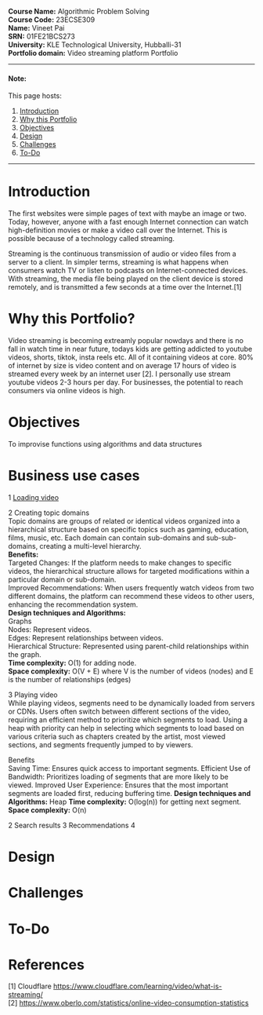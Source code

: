 <!-- # Video streaming platform Portfolio -->

<!-- <dl>
<dt>Course Name</dt>
<dd>Algorithmic Problem Solving</dd>
<dt>Course Code</dt>
<dd>23ECSE309</dd>
<dt>Name</dt>
<dd>Vineet Pai</dd>
<dt>University</dt>
<dd>KLE Technological University, Hubballi-31</dd>
</dl> -->

**Course Name:** Algorithmic Problem Solving  
**Course Code:** 23ECSE309  
**Name:** Vineet Pai  
**SRN:** 01FE21BCS273  
**University:** KLE Technological University, Hubballi-31  
**Portfolio domain:** Video streaming platform Portfolio

---

#### Note:

<!-- This page hosts:

1. <a href='# Introduction'>Introduction</a>
2. <a href='# Why this Portfolio?'>Why this Portfolio</a>
3. <a href='# Objectives'>Objectives</a>
4. <a href='# Design'>Design</a>
5. <a href='# Challenges'>Challenges</a>
6. <a href='# To-Do'>To-Do</a> -->

This page hosts:

1. [Introduction](#Introduction)
2. [Why this Portfolio](#why-this-portfolio)
3. [Objectives](#objectives)
4. [Design](#design)
5. [Challenges](#challenges)
6. [To-Do](#to-do)

---

# Introduction

The first websites were simple pages of text with maybe an image or two. Today, however, anyone with a fast enough Internet connection can watch high-definition movies or make a video call over the Internet. This is possible because of a technology called streaming.

Streaming is the continuous transmission of audio or video files from a server to a client. In simpler terms, streaming is what happens when consumers watch TV or listen to podcasts on Internet-connected devices. With streaming, the media file being played on the client device is stored remotely, and is transmitted a few seconds at a time over the Internet.[1]

# Why this Portfolio?

Video streaming is becoming extreamly popular nowdays and there is no fall in watch time in near future, todays kids are getting addicted to youtube videos, shorts, tiktok, insta reels etc. All of it containing videos at core. 80% of internet by size is video content and on average 17 hours of video is streamed every week by an internet user [2]. I personally use stream youtube videos 2-3 hours per day.
For businesses, the potential to reach consumers via online videos is high.

# Objectives

To improvise functions using algorithms and data structures

# Business use cases

1 [Loading video](business_use_cases/Loading_video.md)

2 Creating topic domains  
Topic domains are groups of related or identical videos organized into a hierarchical structure based on specific topics such as gaming, education, films, music, etc. Each domain can contain sub-domains and sub-sub-domains, creating a multi-level hierarchy.  
**Benefits:**  
Targeted Changes: If the platform needs to make changes to specific videos, the hierarchical structure allows for targeted modifications within a particular domain or sub-domain.  
Improved Recommendations: When users frequently watch videos from two different domains, the platform can recommend these videos to other users, enhancing the recommendation system.  
**Design techniques and Algorithms:**  
Graphs  
Nodes: Represent videos.  
Edges: Represent relationships between videos.  
Hierarchical Structure: Represented using parent-child relationships within the graph.  
**Time complexity:** O(1) for adding node.  
**Space complexity:** O(V + E) where V is the number of videos (nodes) and E is the number of relationships (edges)

3 Playing video  
While playing videos, segments need to be dynamically loaded from servers or CDNs. Users often switch between different sections of the video, requiring an efficient method to prioritize which segments to load. Using a heap with priority can help in selecting which segments to load based on various criteria such as chapters created by the artist, most viewed sections, and segments frequently jumped to by viewers.

Benefits  
Saving Time: Ensures quick access to important segments.
Efficient Use of Bandwidth: Prioritizes loading of segments that are more likely to be viewed.
Improved User Experience: Ensures that the most important segments are loaded first, reducing buffering time.
**Design techniques and Algorithms:**
Heap
**Time complexity:** O(log(n)) for getting next segment.  
**Space complexity:** O(n)

2 Search results
3 Recommendations
4

# Design

# Challenges

# To-Do

# References

[1] Cloudflare
https://www.cloudflare.com/learning/video/what-is-streaming/  
[2]
https://www.oberlo.com/statistics/online-video-consumption-statistics
